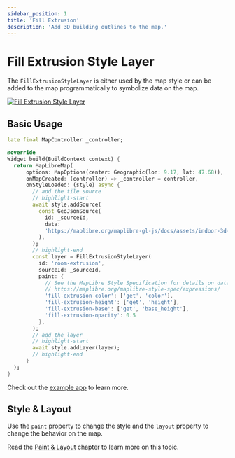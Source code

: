 ```yaml
---
sidebar_position: 1
title: 'Fill Extrusion'
description: 'Add 3D building outlines to the map.'
---
```


# Fill Extrusion Style Layer

The `FillExtrusionStyleLayer` is either used by the map style or can be added to the
map programmatically to symbolize data on the map.

[![Fill Extrusion Style Layer](/img/layers/fill_extrusion_layer.jpg)](/demo/#/style-layers/fill-extrusion)

## Basic Usage

```dart
late final MapController _controller;

@override
Widget build(BuildContext context) {
  return MapLibreMap(
      options: MapOptions(center: Geographic(lon: 9.17, lat: 47.68)),
      onMapCreated: (controller) => _controller = controller,
      onStyleLoaded: (style) async {
        // add the tile source
        // highlight-start
        await style.addSource(
          const GeoJsonSource(
            id: _sourceId,
            data:
            'https://maplibre.org/maplibre-gl-js/docs/assets/indoor-3d-map.geojson',
          ),
        );
        // highlight-end
        const layer = FillExtrusionStyleLayer(
          id: 'room-extrusion',
          sourceId: _sourceId,
          paint: {
            // See the MapLibre Style Specification for details on data expressions.
            // https://maplibre.org/maplibre-style-spec/expressions/
            'fill-extrusion-color': ['get', 'color'],
            'fill-extrusion-height': ['get', 'height'],
            'fill-extrusion-base': ['get', 'base_height'],
            'fill-extrusion-opacity': 0.5
          },
        );
        // add the layer
        // highlight-start
        await style.addLayer(layer);
        // highlight-end
      }
  );
}
```

Check out
the [example app](https://github.com/josxha/flutter-maplibre/blob/main/example/lib/style-layers_fill_extrusion_page.dart)
to learn more.

## Style & Layout

Use the `paint` property to change the style and the `layout`
property to change the behavior on the map.

Read the [Paint & Layout](./paint-and-layout) chapter to learn more on this
topic. 